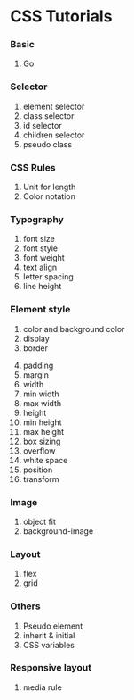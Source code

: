 # CSS Tutorials

### Basic
1. Go

### Selector
1. element selector
2. class selector
3. id selector
4. children selector
5. pseudo class

### CSS Rules
1. Unit for length
2. Color notation

### Typography
1. font size
2. font style
3. font weight
4. text align
5. letter spacing
6. line height

<!-- you can sorts items by size, design, position -->
### Element style
1. color and background color
2. display
3. border
<!-- outline -->
4. padding
5. margin
6. width
7. min width
8. max width
9. height
10. min height
11. max height
12. box sizing
13. overflow
14. white space
15. position
16. transform

### Image
1. object fit
2. background-image

### Layout
1. flex
2. grid

### Others
1. Pseudo element
2. inherit & initial
3. CSS variables

### Responsive layout
1. media rule

